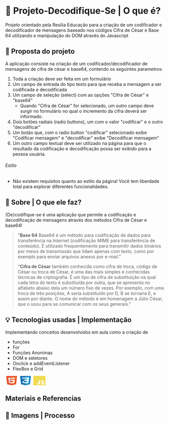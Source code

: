 # :round_pushpin: Projeto-Decodifique-Se | O que é?
Projeto orientado pela Resilia Educação para a criação de um codificador e decodificador de mensagens baseado nos códigos Cifra de César e Base 64 utilizando e manipulação do DOM através do Javascript

## :open_file_folder: Proposta do projeto
A aplicação consiste na criação de um codificador/decodificador de mensagens de cifra de césar e base64, contendo os seguintes parametros:
1. Toda a criação deve ser feita em um formulário
2. Um campo de entrada do tipo texto para que receba a mensagem a ser codificada e decodificada
3. Um campo de seleção (select) com as opções "Cifra de César" e "base64"
   - Quando "Cifra de César" for selecionado, um outro campo deve surgir no formulário no qual o incremento da cifra deverá ser informado.
4. Dois botões radiais (radio buttons), um com o valor "codificar" e o outro "decodificar"
5. Um botão que, com o radio button "codificar" selecionado exibe "Codificar mensagem" e "decodificar" exibe "Decodificar mensagem"
6. Um outro campo textual deve ser utilizado na página para que o resultado da codificação e decodificação possa ser exibido para a pessoa usuária.

###### Estilo
- Não existem requisitos quanto ao estilo da página! Você tem liberdade total para explorar diferentes funcionalidades.

## :memo: Sobre | O que ele faz?
  {De}codifique-se é uma aplicação que permite a codificação e decodificação de mensagens através dos métodos Cifra de César e base64!
  > "**Base 64** Base64 é um método para codificação de dados para transferência na Internet (codificação MIME para transferência de conteúdo). É utilizado frequentemente para transmitir dados binários por meios de transmissão que lidam apenas com texto, como por exemplo para enviar arquivos anexos por e-mail."
  > 
  > "**Cifra de César** também conhecida como cifra de troca, código de César ou troca de César, é uma das mais simples e conhecidas técnicas de criptografia. É um tipo de cifra de substituição na qual cada letra do texto é substituída por outra, que se apresenta no alfabeto abaixo dela um número fixo de vezes. Por exemplo, com uma troca de três posições, A seria substituído por D, B se tornaria E, e assim por diante. O nome do método é em homenagem a Júlio César, que o usou para se comunicar com os seus generais."
 
## :bulb: Tecnologias usadas | Implementação
Implementando conceitos desenvolvidos em aula como a criação de 
- funções
- For
- Funções Anonimas
- DOM e seletores
- Onclick e addEventListener
- FlexBox e Grid

<div>
<img align="center" alt="ester-HTML" height="30" width="40" src="https://raw.githubusercontent.com/devicons/devicon/master/icons/html5/html5-original.svg">
<img align="center" alt="ester-CSS" height="30" width="40" src="https://raw.githubusercontent.com/devicons/devicon/master/icons/css3/css3-original.svg">
<img align="center" alt="ester-Js" height="30" width="40" src="https://raw.githubusercontent.com/devicons/devicon/master/icons/javascript/javascript-plain.svg">
</div>

## Materiais e Referencias

## :bookmark: Imagens | Processo

